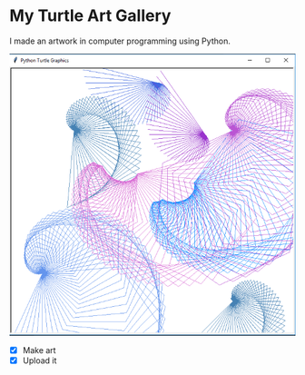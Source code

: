 # My Turtle Art Gallery
I made an artwork in computer programming using Python.

![TurtleArt](/Art.PNG)
- [x] Make art
- [x] Upload it